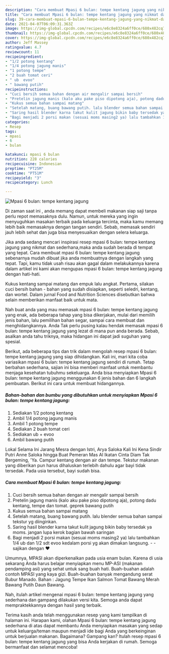 ```yaml
---
description: "Cara membuat Mpasi 6 bulan: tempe kentang jagung yang nikmat dan Mudah Dibuat"
title: "Cara membuat Mpasi 6 bulan: tempe kentang jagung yang nikmat dan Mudah Dibuat"
slug: 39-cara-membuat-mpasi-6-bulan-tempe-kentang-jagung-yang-nikmat-dan-mudah-dibuat
date: 2021-04-07T06:09:31.363Z
image: https://img-global.cpcdn.com/recipes/e6c8e8324a6ff0ce/680x482cq70/mpasi-6-bulan-tempe-kentang-jagung-foto-resep-utama.jpg
thumbnail: https://img-global.cpcdn.com/recipes/e6c8e8324a6ff0ce/680x482cq70/mpasi-6-bulan-tempe-kentang-jagung-foto-resep-utama.jpg
cover: https://img-global.cpcdn.com/recipes/e6c8e8324a6ff0ce/680x482cq70/mpasi-6-bulan-tempe-kentang-jagung-foto-resep-utama.jpg
author: Jeff Massey
ratingvalue: 4.7
reviewcount: 11
recipeingredient:
- "1/2 potong kentang"
- "1/4 potong jagung manis"
- "1 potong tempe"
- "2 buah tomat ceri"
- " ub  evoo"
- " bawang putih"
recipeinstructions:
- "Cuci bersih semua bahan dengan air mengalir sampai bersih"
- "Pretelin jagung manis (kalo aku pake piso dipotong aja), potong dadu kentang, tempe dan tomat. geprek bawang putih"
- "Kukus semua bahan sampai matang"
- "Setelah matang, buang bawang putih. lalu blender semua bahan sampai tekstur yg diinginkan."
- "Saring hasil blender karna takut kulit jagung bikin baby tersedak ya moms. jangan lupa kerok bagian bawah saringan"
- "Bagi menjadi 2 porsi makan (sesuai moms masing2 ya) lalu tambahkan 1/4 ub dan 1/2 sdt evoo kedalam porsi yg akan dimakan langsung.   sajikan dengan ❤️"
categories:
- Resep
tags:
- mpasi
- 6
- bulan

katakunci: mpasi 6 bulan 
nutrition: 228 calories
recipecuisine: Indonesian
preptime: "PT25M"
cooktime: "PT51M"
recipeyield: "3"
recipecategory: Lunch

---
```



![Mpasi 6 bulan: tempe kentang jagung](https://img-global.cpcdn.com/recipes/e6c8e8324a6ff0ce/680x482cq70/mpasi-6-bulan-tempe-kentang-jagung-foto-resep-utama.jpg)

Di zaman  saat ini , anda memang dapat membeli makanan siap saji tanpa perlu repot memasaknya dulu. Namun, untuk mereka yang ingin menyuguhkan masakan terbaik pada keluarga tercinta, maka kamu memang lebih baik memasaknya dengan tangan sendiri. Sebab, memasak sendiri jauh lebih sehat dan juga bisa menyesuaikan dengan selera keluarga.

Jika anda sedang mencari inspirasi resep mpasi 6 bulan: tempe kentang jagung yang nikmat dan sederhana,maka anda sudah berada di tempat yang tepat. Cara membuat mpasi 6 bulan: tempe kentang jagung  sebenarnya mudah dibuat jika anda membuatnya dengan langkah yang tepat. Tapi, kamu tidak usah risau akan gagal dalam melakukannya 
karena dalam artikel ini kami akan mengupas mpasi 6 bulan: tempe kentang jagung dengan hati-hati.  

Kukus kentang sampai matang dan empuk lalu angkat. Pertama, silakan cuci bersih bahan - bahan yang sudah disiapkan, seperti seledri, kentang, dan wortel. Dalam jurnal Food and Nutrition Sciences disebutkan bahwa selain memberikan manfaat baik untuk mata.

Nah buat anda yang mau memasak mpasi 6 bulan: tempe kentang jagung yang enak, ada beberapa tahap yang bisa dikerjakan, mulai dari memilih jenis bahan, lalu pemilihan bahan segar, sampai cara membuat dan menghidangkannya. Anda Tak perlu pusing kalau hendak memasak mpasi 6 bulan: tempe kentang jagung yang lezat di mana pun anda berada. Sebab, asalkan anda  tahu triknya, maka hidangan ini dapat jadi suguhan yang spesial.

Berikut, ada beberapa tips dan trik dalam mengolah resep mpasi 6 bulan: tempe kentang jagung yang siap dihidangkan. Kali ini, mari kita coba variasikan mpasi 6 bulan: tempe kentang jagung sendiri di rumah. Tetap berbahan sederhana, sajian ini bisa memberi manfaat untuk membantu menjaga kesehatan tubuhmu sekeluarga. Anda bisa menyiapkan Mpasi 6 bulan: tempe kentang jagung menggunakan 6 jenis bahan dan 6 langkah pembuatan. Berikut ini cara untuk membuat hidangannya.

<!--inarticleads1-->

##### Bahan-bahan dan bumbu yang dibutuhkan untuk menyiapkan Mpasi 6 bulan: tempe kentang jagung:

1. Sediakan 1/2 potong kentang
1. Ambil 1/4 potong jagung manis
1. Ambil 1 potong tempe
1. Sediakan 2 buah tomat ceri
1. Sediakan  ub + evoo
1. Ambil  bawang putih


Lokal Selama Ini Jarang Mesra dengan Istri, Arya Saloka Kali Ini Kena Sindir Putri Anne Saloka hingga Buat Pemeran Mas Al Ikatan Cinta Diam Tak Bergeming, &#39;Ya. Campur kentang dengan air dan tempe. Tekstur makanan yang diberikan pun harus dihaluskan terlebih dahulu agar bayi tidak tersedak. Pada usia tersebut, bayi sudah bisa. 

<!--inarticleads2-->

##### Cara membuat Mpasi 6 bulan: tempe kentang jagung:

1. Cuci bersih semua bahan dengan air mengalir sampai bersih
1. Pretelin jagung manis (kalo aku pake piso dipotong aja), potong dadu kentang, tempe dan tomat. geprek bawang putih
1. Kukus semua bahan sampai matang
1. Setelah matang, buang bawang putih. lalu blender semua bahan sampai tekstur yg diinginkan.
1. Saring hasil blender karna takut kulit jagung bikin baby tersedak ya moms. jangan lupa kerok bagian bawah saringan
1. Bagi menjadi 2 porsi makan (sesuai moms masing2 ya) lalu tambahkan 1/4 ub dan 1/2 sdt evoo kedalam porsi yg akan dimakan langsung.  -  - sajikan dengan ❤️


Umumnya, MPASI akan diperkenalkan pada usia enam bulan. Karena di usia sekarang Anda harus belajar menyiapkan menu MP-ASI (makanan pendamping asi) yang sehat untuk sang buah hati. Buah-buahan adalah contoh MPASI yang kaya gizi. Buah-buahan banyak mengandung serat Bubur Manado. Bahan : Jagung Tempe Ikan Salmon Tomat Bawang Merah Bawang Putih Daun Bawang. 

Nah, itulah artikel mengenai  mpasi 6 bulan: tempe kentang jagung  yang sederhana dan gampang dilakukan versi kita. Semoga anda dapat mempraktekkannya dengan hasil yang terbaik. 

Terima kasih anda telah menggunakan resep yang kami tampilkan di halaman ini. Harapan kami, olahan  Mpasi 6 bulan: tempe kentang jagung sederhana di atas dapat membantu Anda menyiapkan masakan yang sedap untuk keluarga/teman maupun menjadi ide bagi Anda yang berkeinginan untuk berjualan makanan. Bagaimana? Gampang kan? Itulah resep mpasi 6 bulan: tempe kentang jagung yang bisa Anda kerjakan di rumah. Semoga bermanfaat dan selamat mencoba!

